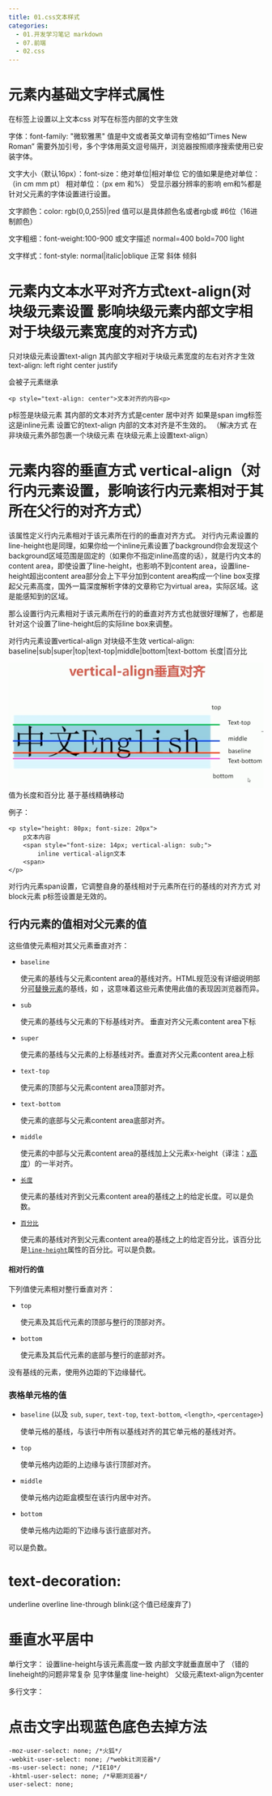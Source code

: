 ```yaml
---
title: 01.css文本样式
categories:
  - 01.开发学习笔记 markdown
  - 07.前端
  - 02.css
---
```


# 元素内基础文字样式属性
在标签上设置以上文本css 对写在标签内部的文字生效

字体：font-family: "微软雅黑"    值是中文或者英文单词有空格如“Times New Roman” 需要外加引号，多个字体用英文逗号隔开，浏览器按照顺序搜索使用已安装字体。

文字大小（默认16px）：font-size：绝对单位|相对单位  它的值如果是绝对单位：（in cm mm pt）  相对单位：（px em 和%） 受显示器分辨率的影响 em和%都是针对父元素的字体设置进行设置。

文字颜色：color: rgb(0,0,255)|red 值可以是具体颜色名或者rgb或  #6位（16进制颜色）

文字粗细：font-weight:100-900 或文字描述 normal=400 bold=700 light

文字样式：font-style: normal|italic|oblique 正常 斜体 倾斜


# 元素内文本水平对齐方式text-align(对块级元素设置 影响块级元素内部文字相对于块级元素宽度的对齐方式)
只对块级元素设置text-align 
其内部文字相对于块级元素宽度的左右对齐才生效
text-align: left right center justify

会被子元素继承

```
<p style="text-align: center">文本对齐的内容<p>
```
p标签是块级元素 其内部的文本对齐方式是center 居中对齐
如果是span img标签 这是inline元素 设置它的text-align 内部的文本对齐是不生效的。
（解决方式 在非块级元素外部包裹一个块级元素 在块级元素上设置text-align）

# 元素内容的垂直方式 vertical-align（对行内元素设置，影响该行内元素相对于其所在父行的对齐方式）
该属性定义行内元素相对于该元素所在行的的垂直对齐方式。
对行内元素设置的line-height也是同理，如果你给一个inline元素设置了background你会发现这个background区域范围是固定的（如果你不指定inline高度的话），就是行内文本的content area，即使设置了line-height，也影响不到content area，设置line-height超出content area部分会上下平分加到content area构成一个line box支撑起父元素高度，国外一篇深度解析字体的文章称它为virtual area，实际区域。这是能感知到的区域。

那么设置行内元素相对于该元素所在行的的垂直对齐方式也就很好理解了，也都是针对这个设置了line-height后的实际line box来调整。

对行内元素设置vertical-align 对块级不生效
vertical-align: baseline|sub|super|top|text-top|middle|bottom|text-bottom 长度|百分比

![屏幕快照 2020-01-22 下午3.34.33](https://raw.githubusercontent.com/ayrikiya/pic-store/main/note/%E5%B1%8F%E5%B9%95%E5%BF%AB%E7%85%A7%202020-01-22%20%E4%B8%8B%E5%8D%883.34.33.png)
值为长度和百分比 基于基线精确移动

例子：

```
<p style="height: 80px; font-size: 20px">
    p文本内容
    <span style="font-size: 14px; vertical-align: sub;">
        inline vertical-align文本
    <span>
</p>
```
对行内元素span设置，它调整自身的基线相对于元素所在行的基线的对齐方式
对block元素 p标签设置是无效的。


## 行内元素的值相对父元素的值

这些值使元素相对其父元素垂直对齐：

- `baseline`

  使元素的基线与父元素content area的基线对齐。HTML规范没有详细说明部分[可替换元素](https://developer.mozilla.org/zh-CN/docs/Web/CSS/Replaced_element)的基线，如[](https://developer.mozilla.org/zh-CN/docs/Web/HTML/Element/textarea) ，这意味着这些元素使用此值的表现因浏览器而异。

- `sub`

  使元素的基线与父元素的下标基线对齐。 垂直对齐父元素content area下标

- `super`

  使元素的基线与父元素的上标基线对齐。垂直对齐父元素content area上标

- `text-top`

  使元素的顶部与父元素content area顶部对齐。

- `text-bottom`

  使元素的底部与父元素content area底部对齐。

- `middle`

  使元素的中部与父元素content area的基线加上父元素x-height（译注：[x高度](https://www.zhangxinxu.com/wordpress/2015/06/about-letter-x-of-css/)）的一半对齐。

- [`长度`](https://developer.mozilla.org/zh-CN/docs/Web/CSS/length)

  使元素的基线对齐到父元素content area的基线之上的给定长度。可以是负数。

- [`百分比`](https://developer.mozilla.org/zh-CN/docs/Web/CSS/percentage)

  使元素的基线对齐到父元素content area的基线之上的给定百分比，该百分比是[`line-height`](https://developer.mozilla.org/zh-CN/docs/Web/CSS/line-height)属性的百分比。可以是负数。

#### 相对行的值

下列值使元素相对整行垂直对齐：

- `top`

  使元素及其后代元素的顶部与整行的顶部对齐。

- `bottom`

  使元素及其后代元素的底部与整行的底部对齐。

没有基线的元素，使用外边距的下边缘替代。



### 表格单元格的值



- `baseline` (以及 `sub`, `super`, `text-top`, `text-bottom`, `<length>`, `<percentage>`)

  使单元格的基线，与该行中所有以基线对齐的其它单元格的基线对齐。

- `top`

  使单元格内边距的上边缘与该行顶部对齐。

- `middle`

  使单元格内边距盒模型在该行内居中对齐。

- `bottom`

  使单元格内边距的下边缘与该行底部对齐。

可以是负数。

# text-decoration:
underline
overline
line-through
blink(这个值已经废弃了)

# 垂直水平居中
单行文字： 
设置line-height与该元素高度一致 内部文字就垂直居中了 （错的 lineheight的问题非常复杂 见字体量度 line-height）
父级元素text-align为center

多行文字：



# 点击文字出现蓝色底色去掉方法

```
-moz-user-select: none; /*火狐*/
-webkit-user-select: none; /*webkit浏览器*/
-ms-user-select: none; /*IE10*/
-khtml-user-select: none; /*早期浏览器*/
user-select: none;
```